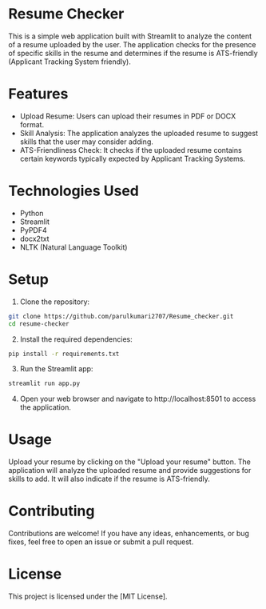 Resume Checker
===
This is a simple web application built with Streamlit to analyze the content of a resume uploaded by the user. The application checks for the presence of specific skills in the resume and determines if the resume is ATS-friendly (Applicant Tracking System friendly).

Features
===
+ Upload Resume: Users can upload their resumes in PDF or DOCX format.
+ Skill Analysis: The application analyzes the uploaded resume to suggest skills that the user may consider adding.
+ ATS-Friendliness Check: It checks if the uploaded resume contains certain keywords typically expected by Applicant Tracking Systems.

Technologies Used
====
+ Python
+ Streamlit
+ PyPDF4
+ docx2txt
+ NLTK (Natural Language Toolkit)

Setup
===
1. Clone the repository:
```bash
git clone https://github.com/parulkumari2707/Resume_checker.git
cd resume-checker
```

2. Install the required dependencies:
```bash
pip install -r requirements.txt
```

3. Run the Streamlit app:
```bash
streamlit run app.py
```
4. Open your web browser and navigate to http://localhost:8501 to access the application.

Usage
====
Upload your resume by clicking on the "Upload your resume" button.
The application will analyze the uploaded resume and provide suggestions for skills to add.
It will also indicate if the resume is ATS-friendly.

Contributing
===
Contributions are welcome! If you have any ideas, enhancements, or bug fixes, feel free to open an issue or submit a pull request.

License
===
This project is licensed under the [MIT License].
